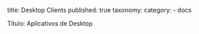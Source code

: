 

title: Desktop Clients
published: true
taxonomy:
    category:
        - docs

Título: Aplicativos de Desktop

